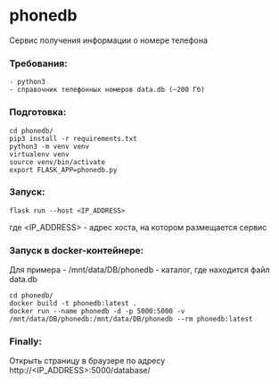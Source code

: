 # phonedb
Сервис получения информации о номере телефона

### Требования:
	- python3
	- справочник телефонных номеров data.db (~200 Гб)
	
### Подготовка:
```
cd phonedb/
pip3 install -r requirements.txt
python3 -m venv venv
virtualenv venv
source venv/bin/activate
export FLASK_APP=phonedb.py
```

### Запуск:
```
flask run --host <IP_ADDRESS>
```
где <IP_ADDRESS> - адрес хоста, на котором размещается сервис

### Запуск в docker-контейнере:

Для примера - /mnt/data/DB/phonedb - каталог, где находится файл data.db
```
cd phonedb/
docker build -t phonedb:latest .
docker run --name phonedb -d -p 5000:5000 -v /mnt/data/DB/phonedb:/mnt/data/DB/phonedb --rm phonedb:latest
```

### Finally:
Открыть страницу в браузере по адресу http://<IP_ADDRESS>:5000/database/
